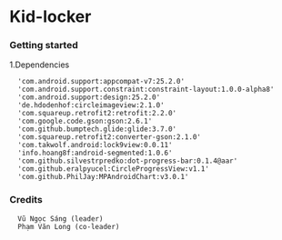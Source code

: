 # Kid-locker 

### Getting started
1.Dependencies

      'com.android.support:appcompat-v7:25.2.0'
      'com.android.support.constraint:constraint-layout:1.0.0-alpha8'
      'com.android.support:design:25.2.0'
      'de.hdodenhof:circleimageview:2.1.0'
      'com.squareup.retrofit2:retrofit:2.2.0'
      'com.google.code.gson:gson:2.6.1'
      'com.github.bumptech.glide:glide:3.7.0'
      'com.squareup.retrofit2:converter-gson:2.1.0'
      'com.takwolf.android:lock9view:0.0.11'
      'info.hoang8f:android-segmented:1.0.6'
      'com.github.silvestrpredko:dot-progress-bar:0.1.4@aar'
      'com.github.eralpyucel:CircleProgressView:v1.1'
      'com.github.PhilJay:MPAndroidChart:v3.0.1'

### Credits

      Vũ Ngọc Sáng (leader)
      Phạm Văn Long (co-leader)
